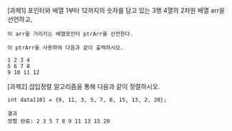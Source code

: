 [과제1] 포인터와 배열
	1부터 12까지의 숫자를 담고 있는 3행 4열의 2차원 배열 arr을 선언하고,

	이 arr을 가리키는 배열포인터 ptrArr을 선언한다.

	이 ptrArr을 사용하여 다음과 같이 출력하시오.

	1 2 3 4
	5 6 7 8
	9 10 11 12 




[과제2] 삽입정렬 알고리즘을 통해 다음과 같이 정렬하시오.

    int data[10] = {9, 11, 3, 5, 7, 8, 15, 13, 2, 20};

    결과
    정렬 완료: 2 3 5 7 8 9 11 13 15 20